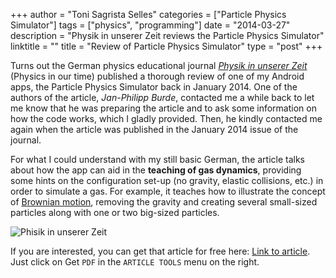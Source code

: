 +++
author = "Toni Sagrista Selles"
categories = ["Particle Physics Simulator"]
tags = ["physics", "programming"]
date = "2014-03-27"
description = "Physik in unserer Zeit reviews the Particle Physics Simulator"
linktitle = ""
title = "Review of Particle Physics Simulator"
type = "post"
+++

Turns out the German physics educational journal [*Physik in unserer Zeit*](https://onlinelibrary.wiley.com/journal/10.1002/(ISSN)1521-3943) (Physics in our time) published a thorough review of one of my Android apps, the Particle Physics Simulator back in January 2014. One of the authors of the article, *Jan-Philipp Burde*, contacted me a while back to let me know that he was preparing the article and to ask some information on how the code works, which I gladly provided. Then, he kindly contacted me again when the article was published in the January 2014 issue of the journal.

For what I could understand with my still basic German, the article talks about how the app can aid in the **teaching of gas dynamics**, providing some hints on the configuration set-up (no gravity, elastic collisions, etc.) in order to simulate a gas. For example, it teaches how to illustrate the concept of [Brownian motion](http://en.wikipedia.org/wiki/Brownian_motion), removing the gravity and creating several small-sized particles along with one or two big-sized particles.

<!--more-->

![Phisik in unserer Zeit](http://onlinelibrary.wiley.com/store/10.1002/piuz.v45.1/asset/cover.gif?v=1&s=84c995dece7f5e1871bf17b9307418f22b44020d)

If you are interested, you can get that article for free here: [Link to article](http://onlinelibrary.wiley.com/doi/10.1002/piuz.201490007/abstract). Just click on Get `PDF` in the `ARTICLE TOOLS` menu on the right.
